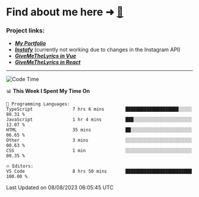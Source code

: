 # Find about me here ➜ [🧑](https://pauabella.dev)

### Project links:
- ***[My Portfolio](https://pauabella.dev)***
- ***[Instafy](https://instafy.me)*** (currently not working due to changes in the Instagram API)
- ***[GiveMeTheLyrics in Vue](https://lyrics.pauabella.dev)***
- ***[GiveMeTheLyrics in React](https://pauabella.dev/GiveMeTheLyrics)***

---
<!--START_SECTION:waka-->
![Code Time](http://img.shields.io/badge/Code%20Time-2%2C359%20hrs%2028%20mins-blue)

📊 **This Week I Spent My Time On** 

```text
💬 Programming Languages: 
TypeScript               7 hrs 6 mins        ████████████████████░░░░░   80.31 % 
JavaScript               1 hr 4 mins         ███░░░░░░░░░░░░░░░░░░░░░░   12.07 % 
HTML                     35 mins             ██░░░░░░░░░░░░░░░░░░░░░░░   06.65 % 
Other                    3 mins              ░░░░░░░░░░░░░░░░░░░░░░░░░   00.63 % 
CSS                      1 min               ░░░░░░░░░░░░░░░░░░░░░░░░░   00.35 % 

🔥 Editors: 
VS Code                  8 hrs 50 mins       █████████████████████████   100.00 % 
```


 Last Updated on 08/08/2023 06:05:45 UTC
<!--END_SECTION:waka-->
